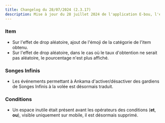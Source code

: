 ```yaml
---
title: Changelog du 28/07/2024 (2.3.17)
description: Mise à jour du 28 juillet 2024 de l'application E-bou, l'encyclopédie DOFUS la plus complète sur Discord.
---
```

### **__Item__**
- Sur l'effet de drop aléatoire, ajout de l'émoji de la catégorie de l'item obtenu.
- Sur l'effet de drop aléatoire, dans le cas où le taux d'obtention ne serait pas aléatoire, le pourcentage n'est plus affiché.
### **__Songes Infinis__**
- Les événements permettant à Ankama d'activer/désactiver des gardiens de Songes Infinis à la volée est désormais traduit.
### **__Conditions__**
- Un espace inutile était présent avant les opérateurs des conditions (**et**, **ou**), visible uniquement sur mobile, il est désormais supprimé.